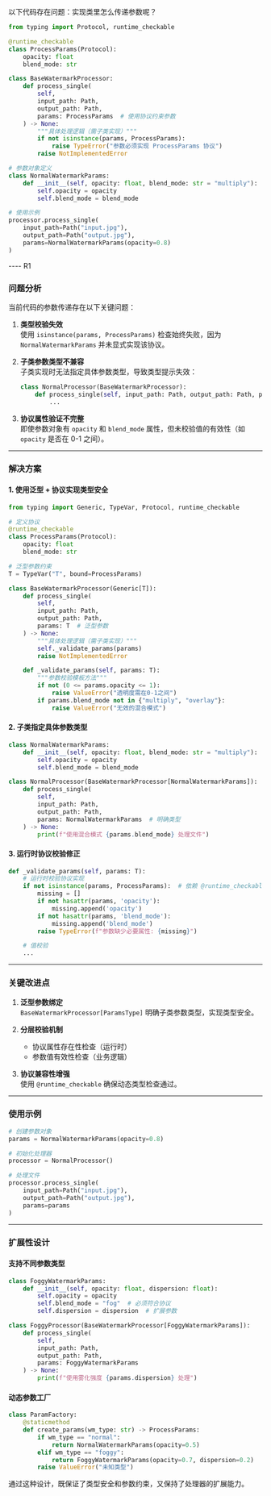 以下代码存在问题：实现类里怎么传递参数呢？

```python
from typing import Protocol, runtime_checkable

@runtime_checkable
class ProcessParams(Protocol):
    opacity: float
    blend_mode: str

class BaseWatermarkProcessor:
    def process_single(
        self,
        input_path: Path,
        output_path: Path,
        params: ProcessParams  # 使用协议约束参数
    ) -> None:
        """具体处理逻辑（需子类实现）"""
        if not isinstance(params, ProcessParams):
            raise TypeError("参数必须实现 ProcessParams 协议")
        raise NotImplementedError

# 参数对象定义
class NormalWatermarkParams:
    def __init__(self, opacity: float, blend_mode: str = "multiply"):
        self.opacity = opacity
        self.blend_mode = blend_mode

# 使用示例
processor.process_single(
    input_path=Path("input.jpg"),
    output_path=Path("output.jpg"),
    params=NormalWatermarkParams(opacity=0.8)
)
```

---- R1

### 问题分析

当前代码的参数传递存在以下关键问题：

1. **类型校验失效**  
   使用 `isinstance(params, ProcessParams)` 检查始终失败，因为 `NormalWatermarkParams` 并未显式实现该协议。

2. **子类参数类型不兼容**  
   子类实现时无法指定具体参数类型，导致类型提示失效：

   ```python
   class NormalProcessor(BaseWatermarkProcessor):
       def process_single(self, input_path: Path, output_path: Path, params: NormalWatermarkParams) -> None:  # 类型不匹配
           ...
   ```

3. **协议属性验证不完整**  
   即使参数对象有 `opacity` 和 `blend_mode` 属性，但未校验值的有效性（如 `opacity` 是否在 0-1 之间）。

---

### 解决方案

#### 1. 使用泛型 + 协议实现类型安全

```python
from typing import Generic, TypeVar, Protocol, runtime_checkable

# 定义协议
@runtime_checkable
class ProcessParams(Protocol):
    opacity: float
    blend_mode: str

# 泛型参数约束
T = TypeVar("T", bound=ProcessParams)

class BaseWatermarkProcessor(Generic[T]):
    def process_single(
        self,
        input_path: Path,
        output_path: Path,
        params: T  # 泛型参数
    ) -> None:
        """具体处理逻辑（需子类实现）"""
        self._validate_params(params)
        raise NotImplementedError

    def _validate_params(self, params: T):
        """参数校验模板方法"""
        if not (0 <= params.opacity <= 1):
            raise ValueError("透明度需在0-1之间")
        if params.blend_mode not in {"multiply", "overlay"}:
            raise ValueError("无效的混合模式")
```

#### 2. 子类指定具体参数类型

```python
class NormalWatermarkParams:
    def __init__(self, opacity: float, blend_mode: str = "multiply"):
        self.opacity = opacity
        self.blend_mode = blend_mode

class NormalProcessor(BaseWatermarkProcessor[NormalWatermarkParams]):
    def process_single(
        self,
        input_path: Path,
        output_path: Path,
        params: NormalWatermarkParams  # 明确类型
    ) -> None:
        print(f"使用混合模式 {params.blend_mode} 处理文件")
```

#### 3. 运行时协议校验修正

```python
def _validate_params(self, params: T):
    # 运行时校验协议实现
    if not isinstance(params, ProcessParams):  # 依赖 @runtime_checkable
        missing = []
        if not hasattr(params, 'opacity'):
            missing.append('opacity')
        if not hasattr(params, 'blend_mode'):
            missing.append('blend_mode')
        raise TypeError(f"参数缺少必要属性: {missing}")

    # 值校验
    ...
```

---

### 关键改进点

1. **泛型参数绑定**  
   `BaseWatermarkProcessor[ParamsType]` 明确子类参数类型，实现类型安全。

2. **分层校验机制**

   - 协议属性存在性检查（运行时）
   - 参数值有效性检查（业务逻辑）

3. **协议兼容性增强**  
   使用 `@runtime_checkable` 确保动态类型检查通过。

---

### 使用示例

```python
# 创建参数对象
params = NormalWatermarkParams(opacity=0.8)

# 初始化处理器
processor = NormalProcessor()

# 处理文件
processor.process_single(
    input_path=Path("input.jpg"),
    output_path=Path("output.jpg"),
    params=params
)
```

---

### 扩展性设计

#### 支持不同参数类型

```python
class FoggyWatermarkParams:
    def __init__(self, opacity: float, dispersion: float):
        self.opacity = opacity
        self.blend_mode = "fog"  # 必须符合协议
        self.dispersion = dispersion  # 扩展参数

class FoggyProcessor(BaseWatermarkProcessor[FoggyWatermarkParams]):
    def process_single(
        self,
        input_path: Path,
        output_path: Path,
        params: FoggyWatermarkParams
    ) -> None:
        print(f"使用雾化强度 {params.dispersion} 处理")
```

#### 动态参数工厂

```python
class ParamFactory:
    @staticmethod
    def create_params(wm_type: str) -> ProcessParams:
        if wm_type == "normal":
            return NormalWatermarkParams(opacity=0.5)
        elif wm_type == "foggy":
            return FoggyWatermarkParams(opacity=0.7, dispersion=0.2)
        raise ValueError("未知类型")
```

通过这种设计，既保证了类型安全和参数约束，又保持了处理器的扩展能力。
